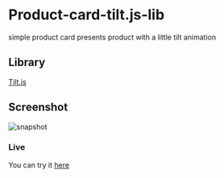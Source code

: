 # Product-card-tilt.js-lib
simple product card presents product with a little tilt animation

## Library
[Tilt.js](https://gijsroge.github.io/tilt.js/)

## Screenshot 
![snapshot](https://user-images.githubusercontent.com/30327222/94519877-9ca76f00-022b-11eb-9358-66d6e7060df9.png)


### Live
You can try it [here](https://hanay0.github.io/Product-card-tilt.js-lib-/)
